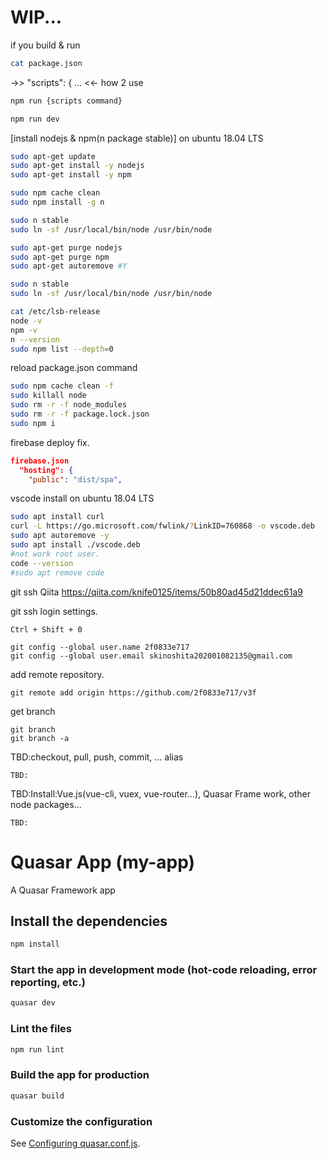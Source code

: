 # WIP...

if you build & run
```bash
cat package.json
```
->>
  "scripts": {
  ...
<<-
how 2 use
```bash
npm run {scripts command}
```
```bash e.g. package.json ->> "dev": "quasar dev",
npm run dev
```

[install nodejs & npm(n package stable)] on ubuntu 18.04 LTS
```bash step1
sudo apt-get update
sudo apt-get install -y nodejs
sudo apt-get install -y npm

sudo npm cache clean
sudo npm install -g n

sudo n stable
sudo ln -sf /usr/local/bin/node /usr/bin/node

sudo apt-get purge nodejs
sudo apt-get purge npm
sudo apt-get autoremove #Y
```
```bash step2
sudo n stable
sudo ln -sf /usr/local/bin/node /usr/bin/node

cat /etc/lsb-release
node -v
npm -v
n --version
sudo npm list --depth=0
```

reload package.json command
```bash
sudo npm cache clean -f
sudo killall node
sudo rm -r -f node_modules
sudo rm -r -f package.lock.json
sudo npm i
```

firebase deploy fix.
```package.json
firebase.json
  "hosting": {
    "public": "dist/spa",
```

vscode install on ubuntu 18.04 LTS
```bash
sudo apt install curl
curl -L https://go.microsoft.com/fwlink/?LinkID=760868 -o vscode.deb
sudo apt autoremove -y
sudo apt install ./vscode.deb
#not work root user.
code --version
#sudo apt remove code
```

git ssh Qiita
https://qiita.com/knife0125/items/50b80ad45d21ddec61a9

git ssh login settings.
```vscode open terminal on vscode editor
Ctrl + Shift + 0
```

```vsccode terminal
git config --global user.name 2f0833e717
git config --global user.email skinoshita202001082135@gmail.com
```

add remote repository.
```vsccode terminal
git remote add origin https://github.com/2f0833e717/v3f
```

get branch
```vsccode terminal
git branch
git branch -a
```

TBD:checkout, pull, push, commit, ... alias
```
TBD:
```

TBD:Install:Vue.js(vue-cli, vuex, vue-router...),
    Quasar Frame work,
    other node packages...
```
TBD:
```

# Quasar App (my-app)

A Quasar Framework app

## Install the dependencies

```bash
npm install
```

### Start the app in development mode (hot-code reloading, error reporting, etc.)

```bash
quasar dev
```

### Lint the files

```bash
npm run lint
```

### Build the app for production

```bash
quasar build
```

### Customize the configuration

See [Configuring quasar.conf.js](https://quasar.dev/quasar-cli/quasar-conf-js).
